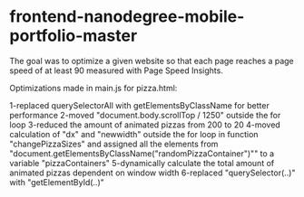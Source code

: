 # frontend-nanodegree-mobile-portfolio-master
The goal was to optimize a given website so that each page reaches a page speed of at least 90 measured with Page Speed Insights.

Optimizations made in main.js for pizza.html:

1-replaced querySelectorAll with getElementsByClassName for better performance
2-moved "document.body.scrollTop / 1250" outside the for loop
3-reduced the amount of animated pizzas from 200 to 20
4-moved calculation of "dx" and "newwidth" outside the for loop in function "changePizzaSizes" and assigned all the elements from "document.getElementsByClassName("randomPizzaContainer")"" to a variable "pizzaContainers"
5-dynamically calculate the total amount of animated pizzas dependent on window width
6-replaced "querySelector(..)" with "getElementById(..)"
